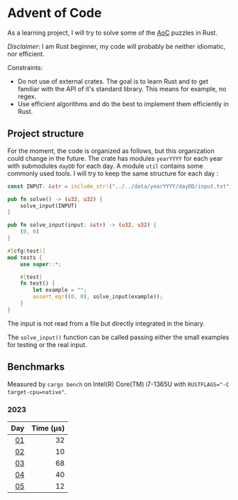 # Advent of Code

As a learning project, I will try to solve some of the [AoC](https://adventofcode.com/) puzzles in Rust.

*Disclaimer*: I am Rust beginner, my code will probably be neither idiomatic, nor efficient.

Constraints:

* Do not use of external crates. The goal is to learn Rust and to get familiar with the API of it's standard library. This means for example, no regex.
* Use efficient algorithms and do the best to implement them efficiently in Rust.

## Project structure

For the moment, the code is organized as follows, but this organization could change in the future. The crate has modules `yearYYYY` for each year with submodules `dayDD` for each day. A module `util` contains some commonly used tools. I will try to keep the same structure for each day :

```rust
const INPUT: &str = include_str!("../../data/yearYYYY/dayDD/input.txt");

pub fn solve() -> (u32, u32) {
    solve_input(INPUT)
}

pub fn solve_input(input: &str) -> (u32, u32) {
    (0, 0)
}

#[cfg(test)]
mod tests {
    use super::*;

    #[test]
    fn test() {
        let example = "";
        assert_eq!((0, 0), solve_input(example));
    }
}
```

The input is not read from a file but directly integrated in the binary.

The `solve_input()` function can be called passing either the small examples for testing or the real input.

## Benchmarks

Measured by `cargo bench` on Intel(R) Core(TM) i7-1365U with `RUSTFLAGS="-C target-cpu=native"`.

### 2023

|                                   Day|Time (µs)|
|-------------------------------------:|--------:|
|[01](comments/2023/day01.md "comment")|       32|
|[02](comments/2023/day02.md "comment")|       10|
|[03](comments/2023/day03.md "comment")|       68|
|[04](comments/2023/day04.md "comment")|       40|
|[05](comments/2023/day05.md "comment")|       12|
